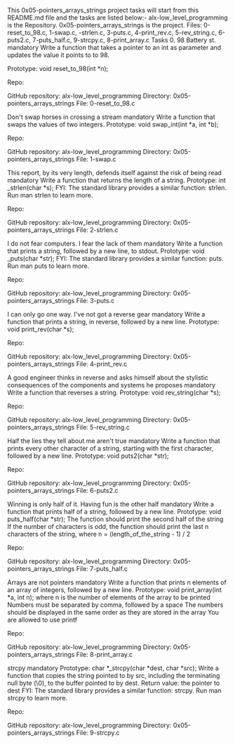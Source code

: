 This 0x05-pointers_arrays_strings project tasks will start from this README.md file and the tasks are listed below:-
alx-low_level_programming is the Repository.
0x05-pointers_arrays_strings is the project.
Files: 0-reset_to_98.c, 1-swap.c, -strlen.c, 3-puts.c, 4-print_rev.c, 5-rev_string.c, 6-puts2.c, 7-puts_half.c, 9-strcpy.c, 8-print_array.c
Tasks 0. 98 Battery st. mandatory Write a function that takes a pointer to an int as parameter and updates the value it points to to 98.

Prototype: void reset_to_98(int *n);

Repo:

GitHub repository: alx-low_level_programming
Directory: 0x05-pointers_arrays_strings
File: 0-reset_to_98.c

Don't swap horses in crossing a stream mandatory Write a function that swaps the values of two integers.
Prototype: void swap_int(int *a, int *b);

Repo:

GitHub repository: alx-low_level_programming
Directory: 0x05-pointers_arrays_strings
File: 1-swap.c

This report, by its very length, defends itself against the risk of being read mandatory Write a function that returns the length of a string.
Prototype: int _strlen(char *s); FYI: The standard library provides a similar function: strlen. Run man strlen to learn more.

Repo:

GitHub repository: alx-low_level_programming
Directory: 0x05-pointers_arrays_strings
File: 2-strlen.c

I do not fear computers. I fear the lack of them mandatory Write a function that prints a string, followed by a new line, to stdout.
Prototype: void _puts(char *str); FYI: The standard library provides a similar function: puts. Run man puts to learn more.

Repo:

GitHub repository: alx-low_level_programming
Directory: 0x05-pointers_arrays_strings
File: 3-puts.c

I can only go one way. I've not got a reverse gear mandatory Write a function that prints a string, in reverse, followed by a new line.
Prototype: void print_rev(char *s);

Repo:

GitHub repository: alx-low_level_programming
Directory: 0x05-pointers_arrays_strings
File: 4-print_rev.c

A good engineer thinks in reverse and asks himself about the stylistic consequences of the components and systems he proposes mandatory Write a function that reverses a string.
Prototype: void rev_string(char *s);

Repo:

GitHub repository: alx-low_level_programming
Directory: 0x05-pointers_arrays_strings
File: 5-rev_string.c

Half the lies they tell about me aren't true mandatory Write a function that prints every other character of a string, starting with the first character, followed by a new line.
Prototype: void puts2(char *str);

Repo:

GitHub repository: alx-low_level_programming
Directory: 0x05-pointers_arrays_strings
File: 6-puts2.c

Winning is only half of it. Having fun is the other half mandatory Write a function that prints half of a string, followed by a new line.
Prototype: void puts_half(char *str); The function should print the second half of the string If the number of characters is odd, the function should print the last n characters of the string, where n = (length_of_the_string - 1) / 2

Repo:

GitHub repository: alx-low_level_programming
Directory: 0x05-pointers_arrays_strings
File: 7-puts_half.c

Arrays are not pointers mandatory Write a function that prints n elements of an array of integers, followed by a new line.
Prototype: void print_array(int *a, int n); where n is the number of elements of the array to be printed Numbers must be separated by comma, followed by a space The numbers should be displayed in the same order as they are stored in the array You are allowed to use printf

Repo:

GitHub repository: alx-low_level_programming
Directory: 0x05-pointers_arrays_strings
File: 8-print_array.c

strcpy mandatory Prototype: char *_strcpy(char *dest, char *src); Write a function that copies the string pointed to by src, including the terminating null byte (\0), to the buffer pointed to by dest.
Return value: the pointer to dest FYI: The standard library provides a similar function: strcpy. Run man strcpy to learn more.

Repo:

GitHub repository: alx-low_level_programming
Directory: 0x05-pointers_arrays_strings
File: 9-strcpy.c
